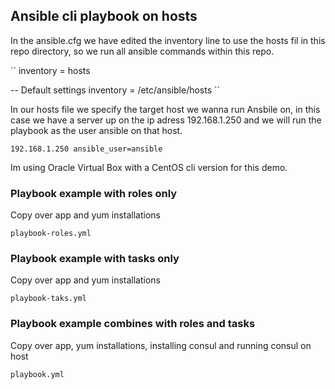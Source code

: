 ## Ansible cli playbook on hosts

In the ansible.cfg we have edited the inventory line to use the hosts fil in this repo directory, so we run all ansible commands within this repo.

``
inventory      = hosts

-- Default settings
inventory      = /etc/ansible/hosts
``

In our hosts file we specify the target host we wanna run Ansbile on, in this case we have a server up on the ip adress 192.168.1.250 and we will run the playbook as the user ansible on that host.

``
192.168.1.250 ansible_user=ansible
``

Im using Oracle Virtual Box with a CentOS cli version for this demo.

### Playbook example with roles only
Copy over app and yum installations 

``
playbook-roles.yml
``

### Playbook example with tasks only
Copy over app and yum installations 

``
playbook-taks.yml
``

### Playbook example combines with roles and tasks
Copy over app, yum installations, installing consul and running consul on host

``
playbook.yml
``